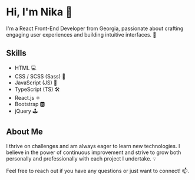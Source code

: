 # Hi, I'm Nika 👋

I'm a React Front-End Developer from Georgia, passionate about crafting engaging user experiences and building intuitive interfaces. 🚀

## Skills
- HTML 💻
- CSS / SCSS (Sass) 🎨
- JavaScript (JS) 🔧
- TypeScript (TS) 🛠️
- React.js ⚛️
- Bootstrap 🅱️
- jQuery 🕹️

## About Me
I thrive on challenges and am always eager to learn new technologies. I believe in the power of continuous improvement and strive to grow both personally and professionally with each project I undertake. 💡

Feel free to reach out if you have any questions or just want to connect! 📫.

